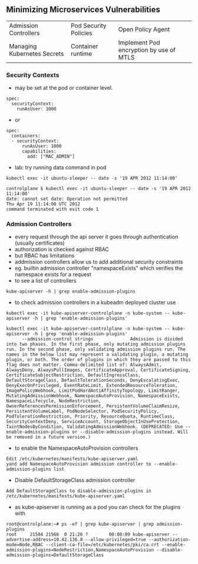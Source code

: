 ## Minimizing Microservices Vulnerabilities

|  |  |  |
| ---- | ---- | ---- |
| Admission Controllers | Pod Security Policies | Open Policy Agent | 
| Managing Kubernetes Secrets | Container runtime | Implement Pod encryption by use of MTLS | 


### Security Contexts

- may be set at the pod or container level. 
```
spec:
  securityContext:
    runAsUser: 1000
```
- or
```
spec:
  containers:
  - securityContext:
      runAsUser: 1000
      capabilities:
        add: ["MAC_ADMIN"]
```
- lab: try running data command in pod
```
kubectl exec -it ubuntu-sleeper -- date -s '19 APR 2012 11:14:00'

controlplane $ kubectl exec -it ubuntu-sleeper -- date -s '19 APR 2012 11:14:00'
date: cannot set date: Operation not permitted
Thu Apr 19 11:14:00 UTC 2012
command terminated with exit code 1
```

### Admission Controllers

- every request through the api server it goes through authentication (usually certificates) 
- authorization is checked against RBAC
- but RBAC has limitations
- addmission controllers allow us to add additional security constraints
- eg. builtin admission controller "namespaceExists" which verifies the namespace exists for a request
- to see a list of controllers
```
kube-apiserver -h | grep enable-admission-plugins
```
- to check admission controllers in a kubeadm deployed cluster use
```
kubectl exec -it kube-apiserver-controlplane -n kube-system -- kube-apiserver -h | grep 'enable-admission-plugins'

kubectl exec -it kube-apiserver-controlplane -n kube-system -- kube-apiserver -h | grep 'enable-admission-plugins'
      --admission-control strings              Admission is divided into two phases. In the first phase, only mutating admission plugins run. In the second phase, only validating admission plugins run. The names in the below list may represent a validating plugin, a mutating plugin, or both. The order of plugins in which they are passed to this flag does not matter. Comma-delimited list of: AlwaysAdmit, AlwaysDeny, AlwaysPullImages, CertificateApproval, CertificateSigning, CertificateSubjectRestriction, DefaultIngressClass, DefaultStorageClass, DefaultTolerationSeconds, DenyEscalatingExec, DenyExecOnPrivileged, EventRateLimit, ExtendedResourceToleration, ImagePolicyWebhook, LimitPodHardAntiAffinityTopology, LimitRanger, MutatingAdmissionWebhook, NamespaceAutoProvision, NamespaceExists, NamespaceLifecycle, NodeRestriction, OwnerReferencesPermissionEnforcement, PersistentVolumeClaimResize, PersistentVolumeLabel, PodNodeSelector, PodSecurityPolicy, PodTolerationRestriction, Priority, ResourceQuota, RuntimeClass, SecurityContextDeny, ServiceAccount, StorageObjectInUseProtection, TaintNodesByCondition, ValidatingAdmissionWebhook. (DEPRECATED: Use --enable-admission-plugins or --disable-admission-plugins instead. Will be removed in a future version.)
```
- to enable the NamespaceAutoProvision controllers
```
Edit /etc/kubernetes/manifests/kube-apiserver.yaml 
yand add NamespaceAutoProvision admission controller to --enable-admission-plugins list
```
- Disable DefaultStorageClass admission controller
```
Add DefaultStorageClass to disable-admission-plugins in /etc/kubernetes/manifests/kube-apiserver.yaml
```
- as kube-apiserver is running as a pod you can check for the plugins with 
```
root@controlplane:~# ps -ef | grep kube-apiserver | grep admission-plugins
root     21584 21566  0 21:26 ?        00:00:09 kube-apiserver --advertise-address=10.42.136.8 --allow-privileged=true --authorization-mode=Node,RBAC --client-ca-file=/etc/kubernetes/pki/ca.crt --enable-admission-plugins=NodeRestriction,NamespaceAutoProvision --disable-admission-plugins=DefaultStorageClass
```

